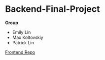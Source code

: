 # Backend-Final-Project

**Group**
- Emily Lin
- Max Koltovskiy
- Patrick Lin

[Frontend Repo](https://github.com/NotEmily3203/Frontend-Final-Project)
